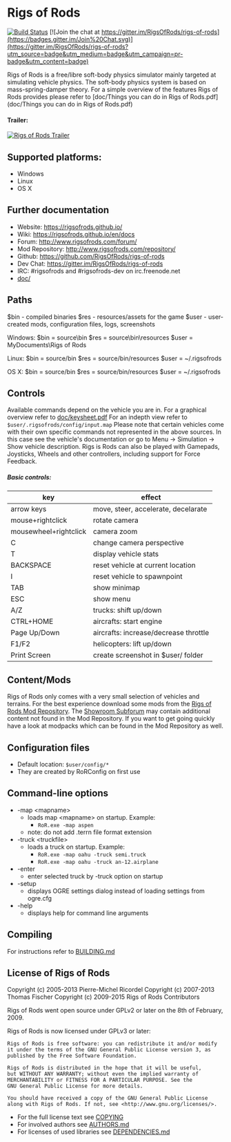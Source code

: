 # Rigs of Rods 

[![Build Status](https://travis-ci.org/RigsOfRods/rigs-of-rods.png?branch=master)](https://travis-ci.org/RigsOfRods/rigs-of-rods)
[![Join the chat at https://gitter.im/RigsOfRods/rigs-of-rods](https://badges.gitter.im/Join%20Chat.svg)](https://gitter.im/RigsOfRods/rigs-of-rods?utm_source=badge&utm_medium=badge&utm_campaign=pr-badge&utm_content=badge)

Rigs of Rods is a free/libre soft-body physics simulator mainly targeted at simulating vehicle physics. The soft-body physics system is based on mass-spring-damper theory.
For a simple overview of the features Rigs of Rods provides please refer to [doc/Things you can do in Rigs of Rods.pdf](doc/Things you can do in Rigs of Rods.pdf)

#### Trailer:

[![Rigs of Rods Trailer](http://img.youtube.com/vi/bRbQ4OaljWs/0.jpg)](http://www.youtube.com/watch?v=bRbQ4OaljWs)

## Supported platforms:
* Windows
* Linux
* OS X


## Further documentation
* Website: https://rigsofrods.github.io/
* Wiki: https://rigsofrods.github.io/en/docs
* Forum: http://www.rigsofrods.com/forum/
* Mod Repository: http://www.rigsofrods.com/repository/
* Github: https://github.com/RigsOfRods/rigs-of-rods
* Dev Chat: https://gitter.im/RigsOfRods/rigs-of-rods
* IRC: #rigsofrods and #rigsofrods-dev on irc.freenode.net
* [doc/](doc/)


## Paths
$bin  - compiled binaries
$res  - resources/assets for the game
$user - user-created mods, configuration files, logs, screenshots

Windows:
$bin   = source\bin
$res   = source\bin\resources
$user  = MyDocuments\Rigs of Rods

Linux:
$bin    = source/bin
$res    = source/bin/resources
$user   = ~/.rigsofrods

OS X:
$bin    = source/bin
$res    = source/bin/resources
$user   = ~/.rigsofrods


## Controls
Available commands depend on the vehicle you are in. For a graphical overview refer to [doc/keysheet.pdf](doc/keysheet.pdf)
For an indepth view refer to ```$user/.rigsofrods/config/input.map```
Please note that certain vehicles come with their own specific commands not represented in the above sources. In this case see the vehicle's documentation or go to Menu -> Simulation -> Show vehicle description.
Rigs is Rods can also be played with Gamepads, Joysticks, Wheels and other controllers, including support for Force Feedback.

##### Basic controls:  

| key                            | effect                                               |
|--------------------------------|------------------------------------------------------|
| arrow keys                     | move, steer, accelerate, decelarate                  |
| mouse+rightclick               | rotate camera                                        |
| mousewheel+rightclick          | camera zoom                                          |
| C                              | change camera perspective                            |
| T                              | display vehicle stats                                |
| BACKSPACE                      | reset vehicle at current location                    |
| I                              | reset vehicle to spawnpoint                          |
| TAB                            | show minimap                                         |
| ESC                            | show menu                                            |
| A/Z                            | trucks: shift up/down                                |
| CTRL+HOME                      | aircrafts: start engine                              |
| Page Up/Down                   | aircrafts: increase/decrease throttle                |
| F1/F2                          | helicopters: lift up/down                            |
| Print Screen                   | create screenshot in $user/ folder                   |
 
 
## Content/Mods
Rigs of Rods only comes with a very small selection of vehicles and terrains. For the best experience download some mods from the [Rigs of Rods Mod Repository](http://www.rigsofrods.com/repository/). The [Showroom Subforum](http://www.rigsofrods.com/forums/103-Showrooms-and-WIP) may contain additional content not found in the Mod Repository.
If you want to get going quickly have a look at modpacks which can be found in the Mod Repository as well.


## Configuration files
- Default location:
    ```$user/config/*```
- They are created by RoRConfig on first use


## Command-line options

* -map \<mapname\>
    * loads map \<mapname\> on startup. Example:
        * ```RoR.exe -map aspen```
    * note: do not add .terrn file format extension
* -truck \<truckfile\>
    * loads a truck on startup. Example: 
        * ```RoR.exe -map oahu -truck semi.truck```
        * ```RoR.exe -map oahu -truck an-12.airplane```
* -enter
    * enter selected truck by -truck option on startup
* -setup 
    * displays OGRE settings dialog instead of loading settings from ogre.cfg 
* -help
    * displays help for command line arguments

	
## Compiling
For instructions refer to [BUILDING.md](BUILDING.md)
	

## License of Rigs of Rods

Copyright (c) 2005-2013 Pierre-Michel Ricordel
Copyright (c) 2007-2013 Thomas Fischer
Copyright (c) 2009-2015 Rigs of Rods Contributors

Rigs of Rods went open source under GPLv2 or later on the 8th of February, 2009.

Rigs of Rods is now licensed under GPLv3 or later:
```
Rigs of Rods is free software: you can redistribute it and/or modify
it under the terms of the GNU General Public License version 3, as 
published by the Free Software Foundation.

Rigs of Rods is distributed in the hope that it will be useful,
but WITHOUT ANY WARRANTY; without even the implied warranty of
MERCHANTABILITY or FITNESS FOR A PARTICULAR PURPOSE. See the
GNU General Public License for more details.

You should have received a copy of the GNU General Public License
along with Rigs of Rods. If not, see <http://www.gnu.org/licenses/>.
```

* For the full license text see [COPYING](COPYING)
* For involved authors see [AUTHORS.md](AUTHORS.md)
* For licenses of used libraries see [DEPENDENCIES.md](DEPENDENCIES.md)
